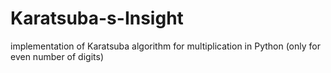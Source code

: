 # Karatsuba-s-Insight
implementation of Karatsuba algorithm for multiplication in Python (only for even number of digits)
